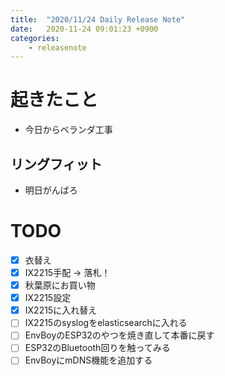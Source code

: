 ```yaml
---
title:  "2020/11/24 Daily Release Note"
date:   2020-11-24 09:01:23 +0900
categories:
	- releasenote
---
```

# 起きたこと

* 今日からベランダ工事

## リングフィット

* 明日がんばろ

# TODO 

- [x] 衣替え
- [X] IX2215手配 -> 落札！
- [x] 秋葉原にお買い物
- [x] IX2215設定
- [x] IX2215に入れ替え
- [ ] IX2215のsyslogをelasticsearchに入れる
- [ ] EnvBoyのESP32のやつを焼き直して本番に戻す
- [ ] ESP32のBluetooth回りを触ってみる
- [ ] EnvBoyにmDNS機能を追加する